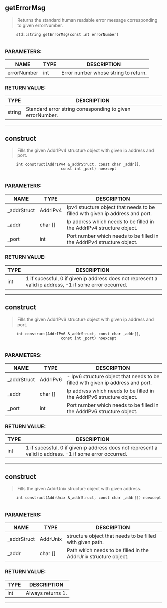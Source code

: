 ## **getErrorMsg**

>Returns the standard human readable error message corresponding to given errorNumber.
```
	 std::string getErrorMsg(const int errorNumber)
	
```
### PARAMETERS:
| NAME | TYPE | DESCRIPTION |
|------ | ------ | -------------|
|errorNumber|int|Error number whose string to return.|

### RETURN VALUE:
|TYPE | DESCRIPTION |
|------|-------------|
|string|Standard error string corresponding to given errorNumber.|

___
## **construct**

>Fills the given AddrIPv4 structure object with given ip address and port.
```
	 int construct(AddrIPv4 &_addrStruct, const char _addr[],
	                     const int _port) noexcept
	
```
### PARAMETERS:
| NAME | TYPE | DESCRIPTION |
|------ | ------ | -------------|
|_addrStruct|AddrIPv4|Ipv4 structure object that needs to be filled with given ip address and port.|
|_addr|char []|Ip address which needs to be filled in the AddrIPv4 structure object.|
|_port|int|Port number which needs to be filled in the AddrIPv4 structure object.|

### RETURN VALUE:
|TYPE | DESCRIPTION |
|------|-------------|
|int|1 if sucessful, 0 if given ip address does not represent a valid ip address, -1 if some error occurred.|

___
## **construct**

>Fills the given AddrIPv6 structure object with given ip address and port.
```
	 int construct(AddrIPv6 &_addrStruct, const char _addr[],
	                     const int _port) noexcept
	
```
### PARAMETERS:
| NAME | TYPE | DESCRIPTION |
|------ | ------ | -------------|
|_addrStruct|AddrIPv6|- Ipv6 structure object that needs to be filled with given ip address and port.|
|_addr|char []|Ip address which needs to be filled in the AddrIPv6 structure object.|
|_port|int|Port number which needs to be filled in the AddrIPv6 structure object.|

### RETURN VALUE:
|TYPE | DESCRIPTION |
|------|-------------|
|int|1 if sucessful, 0 if given ip address does not represent a valid ip address, -1 if some error occurred.|

___
## **construct**

>Fills the given AddrUnix structure object with given address.
```
	 int construct(AddrUnix &_addrStruct, const char _addr[]) noexcept
	
```
### PARAMETERS:
| NAME | TYPE | DESCRIPTION |
|------ | ------ | -------------|
|_addrStruct|AddrUnix|structure object that needs to be filled with given path.|
|_addr|char []|Path which needs to be filled in the AddrUnix structure object.|

### RETURN VALUE:
|TYPE | DESCRIPTION |
|------|-------------|
|int|Always returns 1.|

___
